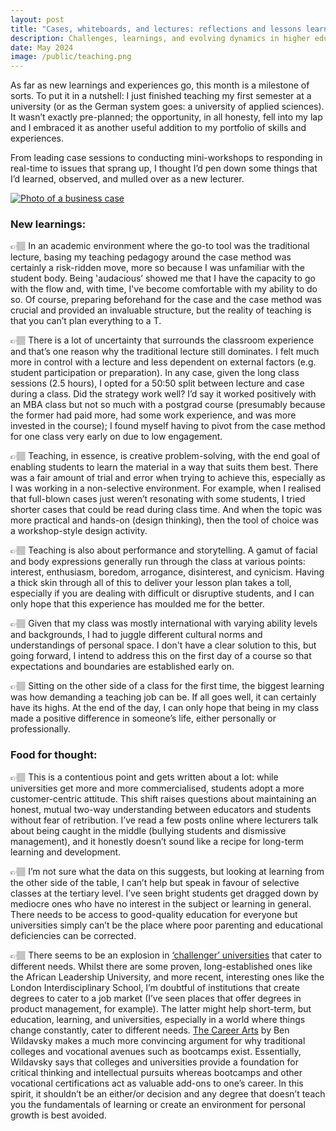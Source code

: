 ```yaml
---
layout: post
title: "Cases, whiteboards, and lectures: reflections and lessons learned in university teaching"
description: Challenges, learnings, and evolving dynamics in higher education from the perspective of a new lecturer.
date: May 2024
image: /public/teaching.png
---
```


As far as new learnings and experiences go, this month is a milestone of sorts. To put it in a nutshell: I just finished teaching my first semester at a university (or as the German system goes: a university of applied sciences). It wasn’t exactly pre-planned; the opportunity, in all honesty, fell into my lap and I embraced it as another useful addition to my portfolio of skills and experiences.

From leading case sessions to conducting mini-workshops to responding in real-time to issues that sprang up, I thought I’d pen down some things that I’d learned, observed, and mulled over as a new lecturer.

[![Photo of a business case](/public/teaching.png)](/public/teaching.png)

### New learnings: 
👉🏽 In an academic environment where the go-to tool was the traditional lecture, basing my teaching pedagogy around the case method was certainly a risk-ridden move, more so because I was unfamiliar with the student body. Being 'audacious’ showed me that I have the capacity to go with the flow and, with time, I've become comfortable with my ability to do so. Of course, preparing beforehand for the case and the case method was crucial and provided an invaluable structure, but the reality of teaching is that you can’t plan everything to a T.

👉🏽 There is a lot of uncertainty that surrounds the classroom experience and that’s one reason why the traditional lecture still dominates. I felt much more in control with a lecture and less dependent on external factors (e.g. student participation or preparation). In any case, given the long class sessions (2.5 hours), I opted for a 50:50 split between lecture and case during a class. Did the strategy work well? I’d say it worked positively with an MBA class but not so much with a postgrad course (presumably because the former had paid more, had some work experience, and was more invested in the course); I found myself having to pivot from the case method for one class very early on due to low engagement.

👉🏽 Teaching, in essence, is creative problem-solving, with the end goal of enabling students to learn the material in a way that suits them best. There was a fair amount of trial and error when trying to achieve this, especially as I was working in a non-selective environment. For example, when I realised that full-blown cases just weren’t resonating with some students, I tried shorter cases that could be read during class time. And when the topic was more practical and hands-on (design thinking), then the tool of choice was a workshop-style design activity.

👉🏽 Teaching is also about performance and storytelling. A gamut of facial and body expressions generally run through the class at various points: interest, enthusiasm, boredom, arrogance, disinterest, and cynicism. Having a thick skin through all of this to deliver your lesson plan takes a toll, especially if you are dealing with difficult or disruptive students, and I can only hope that this experience has moulded me for the better.

👉🏽 Given that my class was mostly international with varying ability levels and backgrounds, I had to juggle different cultural norms and understandings of personal space. I don't have a clear solution to this, but going forward, I intend to address this on the first day of a course so that expectations and boundaries are established early on.

👉🏽 Sitting on the other side of a class for the first time, the biggest learning was how demanding a teaching job can be. If all goes well, it can certainly have its highs. At the end of the day, I can only hope that being in my class made a positive difference in someone’s life, either personally or professionally.  

### Food for thought:
👉🏽 This is a contentious point and gets written about a lot: while universities get more and more commercialised, students adopt a more customer-centric attitude. This shift raises questions about maintaining an honest, mutual two-way understanding between educators and students without fear of retribution. I’ve read a few posts online where lecturers talk about being caught in the middle (bullying students and dismissive management), and it honestly doesn’t sound like a recipe for long-term learning and development. 

👉🏽 I’m not sure what the data on this suggests, but looking at learning from the other side of the table, I can’t help but speak in favour of selective classes at the tertiary level. I’ve seen bright students get dragged down by mediocre ones who have no interest in the subject or learning in general. There needs to be access to good-quality education for everyone but universities simply can’t be the place where poor parenting and educational deficiencies can be corrected.

👉🏽 There seems to be an explosion in <a href="https://medium.com/emerge-edtech-insights/challenger-universities-pt-3a-the-challenger-university-landscape-f7300bce7db2" target="_blank">‘challenger’ universities</a> that cater to different needs. Whilst there are some proven, long-established ones like the African Leadership University, and more recent, interesting ones like the London Interdisciplinary School, I’m doubtful of institutions that create degrees to cater to a job market (I’ve seen places that offer degrees in product management, for example). The latter might help short-term, but education, learning, and universities, especially in a world where things change constantly, cater to different needs. <a href="https://www.amazon.com/Career-Arts-College-Credentials-Connections/dp/0691239797/ref=sr_1_1?crid=1FXA014PP11Y2&dib=eyJ2IjoiMSJ9.n2zTXwYwl6uK4Q6HPEGTvvHADfe_fpcXEAyNTCAL-pTBwKPHbh6JLyOASiaxRoUnKCf9NnBFFGO_fd2le-wUjt2NkhXwHN_XvuTEbXICPOpeANWWn67HKtgodIcrOYAwxK5GvBOKzKdubaTm9C6GgqDucULyeLma0qszxOtDouUMfOIMy-60eoR8FH82txr2PbunbevATMqFXIbD65qa_sbMwTH7kZb-ddBlFTjmKxM.qLA8VIs13cg6VYyjkTJpWOZq2TB5ZHySh9g_p4rfPVE&dib_tag=se&keywords=career+arts+ben&qid=1716721230&sprefix=career+arts+ben%2Caps%2C772&sr=8-1" target="_blank">The Career Arts</a> by Ben Wildavsky makes a much more convincing argument for why traditional colleges and vocational avenues such as bootcamps exist. Essentially, Wildavsky says that colleges and universities provide a foundation for critical thinking and intellectual pursuits whereas bootcamps and other vocational certifications act as valuable add-ons to one’s career. In this spirit, it shouldn’t be an either/or decision and any degree that doesn’t teach you the fundamentals of learning or create an environment for personal growth is best avoided. 